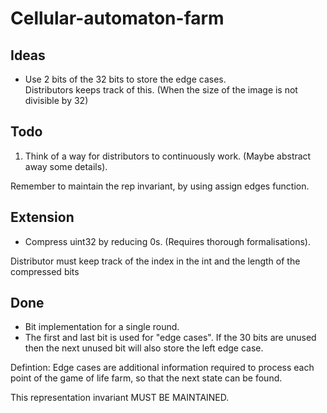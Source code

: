 # Cellular-automaton-farm
## Ideas

* Use 2 bits of the 32 bits to store the edge cases.  
Distributors keeps track of this. (When the size of the image is not divisible by 32)

## Todo

1. Think of a way for distributors to continuously work. (Maybe abstract away some details). 
 
  Remember to maintain the rep invariant, by using assign edges function.

## Extension
* Compress uint32 by reducing 0s. (Requires thorough formalisations).
 
 Distributor must keep track of the index in the int and the length of the compressed bits
 
## Done
* Bit implementation for a single round.
* The first and last bit is used for "edge cases". If the 30 bits are unused then the next unused bit will also store the left edge case.

 Defintion: Edge cases are additional information required to process each point of the game of life farm, so that the next state can be found.
 
 This representation invariant MUST BE MAINTAINED.
 
 
